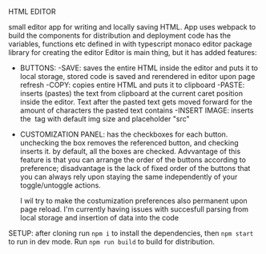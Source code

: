 HTML EDITOR

small editor app for writing and locally saving HTML. 
App uses webpack to build the components for distribution and deployment
code has the variables, functions etc defined in with typescript
monaco editor package library for creating the editor
Editor is main thing, but it has added features: 
  - BUTTONS:
      -SAVE: saves the entire HTML inside the editor and puts it to local storage, stored code is saved and rerendered in editor upon page refresh
      -COPY: copies entire HTML and puts it to clipboard
      -PASTE: inserts (pastes) the text from clipboard at the current caret position inside the editor. Text after the pasted text gets moved forward for the amount of characters the pasted text contains
      -INSERT IMAGE: inserts the <img> tag with default img size and placeholder "src"

- CUSTOMIZATION PANEL: has the checkboxes for each button. unchecking the box removes the referenced button, and checking inserts it. by default, all the boxes are checked. Advvantage of this feature is that you can
  arrange the order of the buttons according to preference; disadvantage is the lack of fixed order of the buttons that you can always rely upon staying the same independently of your toggle/untoggle actions.

  I wil try to make the costumization preferences also permanent upon page reload. I'm currently having issues with succesfull parsing from local storage and insertion of data into the code
    
SETUP: after cloning run `npm i`  to install the dependencies, then `npm start`  to run in dev mode. Run `npm run build` to build for distribution.
